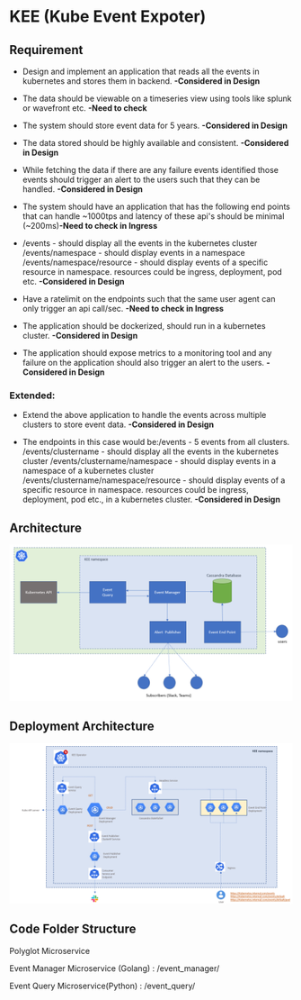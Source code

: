 # KEE (Kube Event Expoter)

## Requirement

- Design and implement an application that reads all the events in kubernetes and stores them in backend.  **-Considered in Design**

- The data should be viewable on a timeseries view using tools like splunk or wavefront etc. **-Need to check**

- The system should store event data for 5 years. **-Considered in Design**

- The data stored should be highly available and consistent. **-Considered in Design**

- While fetching the data if there are any failure events identified those events should trigger an alert to the users such that they can be handled. **-Considered in Design**

- The system should have an application that has the following end points that can handle ~1000tps and latency of these api's should be minimal (~200ms)**-Need to check in Ingress**

- /events - should display all the events in the kubernetes cluster /events/namespace - should display events in a namespace /events/namespace/resource - should display events of a specific resource in namespace. resources could be ingress, deployment, pod etc. **-Considered in Design**

- Have a ratelimit on the endpoints such that the same user agent can only trigger an api call/sec. **-Need to check in Ingress**

- The application should be dockerized, should run in a kubernetes cluster. **-Considered in Design**

- The application should expose metrics to a monitoring tool and any failure on the application should also trigger an alert to the users. **-Considered in Design**

### Extended:

 - Extend the above application to handle the events across multiple clusters to store event data. **-Considered in Design**

 - The endpoints in this case would be:/events - 5 events from all clusters. /events/clustername - should display all the events in the kubernetes cluster /events/clustername/namespace - should display events in a namespace of a kubernetes cluster /events/clustername/namespace/resource - should display events of a specific resource in namespace. resources could be ingress, deployment, pod etc., in a kubernetes cluster. **-Considered in Design**


## Architecture

![image](/docs/pictures/architecture.png)

## Deployment Architecture

![image](/docs/pictures/deployment__architecture.png)

## Code Folder Structure
 
 Polyglot Microservice

 Event Manager Microservice (Golang) : /event_manager/

 Event Query Microservice(Python) : /event_query/

